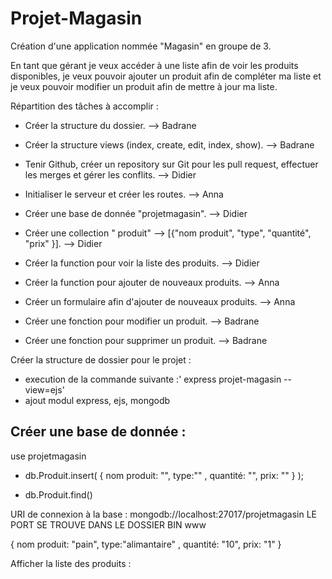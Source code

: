 # Projet-Magasin

Création d'une application nommée "Magasin" en groupe de 3.

En tant que gérant je veux accéder à une liste afin de voir les produits disponibles, 
je veux pouvoir ajouter un produit afin de compléter ma liste et
je veux pouvoir modifier un produit afin de mettre à jour ma liste.


Répartition des tâches à accomplir :


- Créer la structure du dossier.   -->   Badrane

- Créer la structure views (index, create, edit, index, show).   -->   Badrane

- Tenir Github, créer un repository sur Git pour les pull request, effectuer les merges et gérer les conflits.   -->   Didier

- Initialiser le serveur et créer les routes.   -->   Anna

- Créer une base de donnée "projetmagasin".   -->   Didier

- Créer une collection " produit" --> [{"nom produit", "type", "quantité", "prix" }].   -->   Didier

- Créer la function pour voir la liste des produits.   -->   Didier

- Créer la function pour ajouter de nouveaux produits.   -->   Anna

- Créer un formulaire afin d'ajouter de nouveaux produits.   -->   Anna

- Créer une fonction pour modifier un produit.   -->   Badrane

- Créer une fonction pour supprimer un produit.   -->   Badrane


Créer la structure de dossier pour le projet :
- execution de la commande suivante :' express projet-magasin --view=ejs'
- ajout modul express, ejs, mongodb


Créer une base de donnée :
- 
use projetmagasin

- db.Produit.insert( { nom produit: "", type:"" , quantité: "", prix: "" } );

- db.Produit.find()

URI de connexion à la base : mongodb://localhost:27017/projetmagasin
LE PORT SE TROUVE DANS LE DOSSIER BIN www

{ nom produit: "pain", type:"alimantaire" , quantité: "10", prix: "1" }



Afficher la liste des produits :





